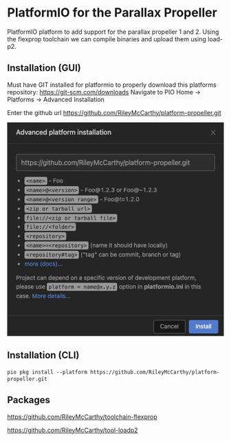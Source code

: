 # PlatformIO for the Parallax Propeller
PlatformIO platform to add support for the parallax propeller 1 and 2. Using the flexprop toolchain we can compile binaries and upload them using load-p2.

## Installation (GUI)
Must have GIT installed for platformio to properly download this platforms repository: https://git-scm.com/downloads
Navigate to PIO Home -> Platforms -> Advanced Installation

Enter the github url https://github.com/RileyMcCarthy/platform-propeller.git

![Screenshot](docs/PlatformIOInstallation.png)

## Installation (CLI)

```
pio pkg install --platform https://github.com/RileyMcCarthy/platform-propeller.git
```

## Packages

https://github.com/RileyMcCarthy/toolchain-flexprop

https://github.com/RileyMcCarthy/tool-loadp2
